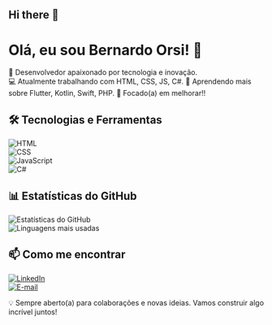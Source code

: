 ## Hi there 👋

<!--
**beorsi/beorsi** is a ✨ _special_ ✨ repository because its `README.md` (this file) appears on your GitHub profile.

Here are some ideas to get you started:

- 🔭 I’m currently working on ...
- 🌱 I’m currently learning ...
- 👯 I’m looking to collaborate on ...
- 🤔 I’m looking for help with ...
- 💬 Ask me about ...
- 📫 How to reach me: ...
- 😄 Pronouns: ...
- ⚡ Fun fact: ...
-->
# Olá, eu sou Bernardo Orsi! 👋

🚀 Desenvolvedor apaixonado por tecnologia e inovação.  
💻 Atualmente trabalhando com HTML, CSS, JS, C#. 
🌱 Aprendendo mais sobre Flutter, Kotlin, Swift, PHP.
🎯 Focado(a) em melhorar!!

## 🛠️ Tecnologias e Ferramentas

![HTML](https://img.shields.io/badge/-HTML-E34F26?style=flat&logo=html5&logoColor=white)  
![CSS](https://img.shields.io/badge/-CSS-1572B6?style=flat&logo=css3&logoColor=white)  
![JavaScript](https://img.shields.io/badge/-JavaScript-F7DF1E?style=flat&logo=javascript&logoColor=black)  
![C#](https://img.shields.io/badge/-C%23-239120?style=flat&logo=c-sharp&logoColor=white)  

## 📊 Estatísticas do GitHub

![Estatísticas do GitHub](https://github-readme-stats.vercel.app/api?username=seu-usuario&show_icons=true&theme=radical)  
![Linguagens mais usadas](https://github-readme-stats.vercel.app/api/top-langs/?username=seu-usuario&layout=compact&theme=radical)  

## 📫 Como me encontrar

[![LinkedIn](https://img.shields.io/badge/-LinkedIn-0077B5?style=flat&logo=linkedin&logoColor=white)]([link-do-linkedin](https://www.linkedin.com/in/bernardo-orsi-do-amaral-5242ba336/))  
[![E-mail](https://img.shields.io/badge/-Email-D14836?style=flat&logo=gmail&logoColor=white)](mailto:beorsi10@gmail.com)  

💡 Sempre aberto(a) para colaborações e novas ideias. Vamos construir algo incrível juntos!
